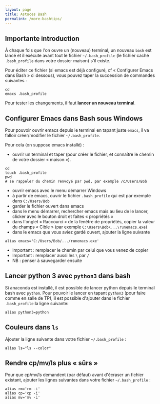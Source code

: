 ```yaml
---
layout: page
title: Astuces Bash
permalink: /more-bashtips/
---
```


## Importante introduction

À chaque fois que l'on ouvre un (nouveau) terminal, un nouveau `bash` est lancé et il exécute avant tout le fichier `~/.bash_profile` (le fichier caché `.bash_profile` dans votre dossier maison) s'il existe.

Pour éditer ce fichier (si emacs est déjà configuré, cf « Configurer Emacs dans Bash » ci dessous), vous pouvez taper la succession de commandes suivantes :

    cd
    emacs .bash_profile

Pour tester les changements, il faut **lancer un nouveau terminal**.

## Configurer Emacs dans Bash sous Windows

Pour pouvoir ouvrir emacs depuis le terminal en tapant juste `emacs`, il va falloir créer/modifier le fichier `~/.bash_profile`.

Pour cela (on suppose emacs installé) :

- ouvrir un terminal et taper (pour créer le fichier, et connaître le chemin de votre dossier « maison »).

```
cd
touch .bash_profile
pwd
# se rappeler du chemin renvoyé par pwd, par exemple /c/Users/Bob
```

- ouvrir emacs avec le menu démarrer Windows
- à partir de emacs, ouvrir le fichier `.bash_profile` qui est par exemple dans `C:/Users/Bob`
- garder le fichier ouvert dans emacs
- dans le menu démarrer, rechercher emacs mais au lieu de le lancer, clicker avec le bouton droit et faites « propriétés »
- dans l'onglet « Raccourci » de la fenêtre de propriétés, copier la valeur du champs « Cible » (par exemple `C:\Users\Bob\...\runemacs.exe`)
- dans le emacs que vous aviez gardé ouvert, ajouter la ligne suivante

```
alias emacs='C:/Users/Bob/.../runemacs.exe'
```

- Important : remplacer le chemin par celui que vous venez de copier
- Important : remplacer aussi les `\` par `/`
- NB : penser à sauvegarder ensuite

## Lancer python 3 avec `python3` dans bash

Si anaconda est installé, il est possible de lancer python depuis le terminal bash avec `python`.
Pour pouvoir le lancer en tapant `python3` (pour faire comme en salle de TP), il est possible d'ajouter dans le fichier `.bash_profile` la ligne suivante:

    alias python3=python


## Couleurs dans `ls`

Ajouter la ligne suivante dans votre fichier `~/.bash_profile` :

    alias ls="ls --color"

## Rendre cp/mv/ls plus « sûrs »

Pour que cp/mv/ls demandent (par défaut) avant d'écraser un fichier existant, ajouter les lignes suivantes dans votre fichier `~/.bash_profile` :

    alias rm='rm -i'
    alias cp='cp -i'
    alias mv='mv -i'
